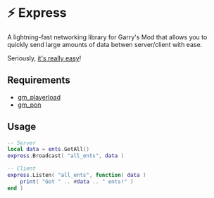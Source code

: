 # ⚡ Express
A lightning-fast networking library for Garry's Mod that allows you to quickly send large amounts of data betwen server/client with ease.

Seriously, [it's really easy](#Usage)!

## Requirements
 - [gm_playerload](https://github.com/CFC-Servers/gm_playerload)
 - [gm_pon](https://github.com/CFC-Servers/gm_pon)

## Usage
```lua
-- Server
local data = ents.GetAll()
express.Broadcast( "all_ents", data )

-- Client
express.Listen( "all_ents", function( data )
    print( "Got " .. #data .. " ents!" )
end )
```
